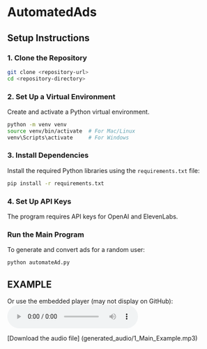 # AutomatedAds

## **Setup Instructions**

### **1. Clone the Repository**
```bash
git clone <repository-url>
cd <repository-directory>
```

### **2. Set Up a Virtual Environment**
Create and activate a Python virtual environment.
```bash
python -m venv venv
source venv/bin/activate  # For Mac/Linux
venv\Scripts\activate     # For Windows
```

### **3. Install Dependencies**
Install the required Python libraries using the `requirements.txt` file:
```bash
pip install -r requirements.txt
```

### **4. Set Up API Keys**
The program requires API keys for OpenAI and ElevenLabs.

### **Run the Main Program**
To generate and convert ads for a random user:
```bash
python automateAd.py
```

## EXAMPLE ###
Or use the embedded player (may not display on GitHub):
<audio controls> <source src="generated_audio/1_Main_Example.mp3" type="audio/mpeg"> Your browser does not support the audio element. </audio>

[Download the audio file] (generated_audio/1_Main_Example.mp3)
